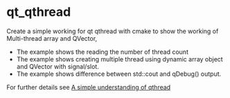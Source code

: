 # qt_qthread
Create a simple working for qt qthread with cmake to show the working of Multi-thread array and QVector,<br/>
- The example shows the reading the number of thread count<br/>
- The example shows creating multiple thread using dynamic array object and QVector with signal/slot.<br/>
- The example shows difference between std::cout and qDebug() output. <br/>

For further details see [A simple understanding of qthread](https://blog.vishnumuthu.com/index.php/2024/09/08/a-simple-understanding-of-qthread/)

